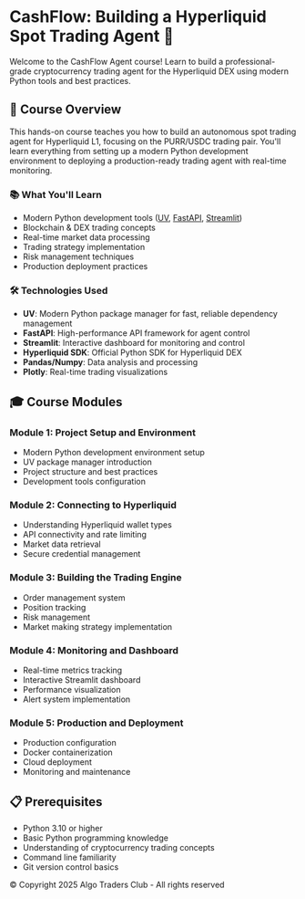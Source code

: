 # CashFlow: Building a Hyperliquid Spot Trading Agent 🤖

Welcome to the CashFlow Agent course! Learn to build a professional-grade cryptocurrency trading agent for the Hyperliquid DEX using modern Python tools and best practices.

## 🎯 Course Overview

This hands-on course teaches you how to build an autonomous spot trading agent for Hyperliquid L1, focusing on the PURR/USDC trading pair. You'll learn everything from setting up a modern Python development environment to deploying a production-ready trading agent with real-time monitoring.

### 📚 What You'll Learn

- Modern Python development tools ([UV](https://docs.astral.sh/uv/), [FastAPI](https://fastapi.tiangolo.com/), [Streamlit](https://streamlit.io/))
- Blockchain & DEX trading concepts
- Real-time market data processing
- Trading strategy implementation
- Risk management techniques
- Production deployment practices

### 🛠️ Technologies Used

- **UV**: Modern Python package manager for fast, reliable dependency management
- **FastAPI**: High-performance API framework for agent control
- **Streamlit**: Interactive dashboard for monitoring and control
- **Hyperliquid SDK**: Official Python SDK for Hyperliquid DEX
- **Pandas/Numpy**: Data analysis and processing
- **Plotly**: Real-time trading visualizations

## 🎓 Course Modules

### Module 1: Project Setup and Environment

- Modern Python development environment setup
- UV package manager introduction
- Project structure and best practices
- Development tools configuration

### Module 2: Connecting to Hyperliquid

- Understanding Hyperliquid wallet types
- API connectivity and rate limiting
- Market data retrieval
- Secure credential management

### Module 3: Building the Trading Engine

- Order management system
- Position tracking
- Risk management
- Market making strategy implementation

### Module 4: Monitoring and Dashboard

- Real-time metrics tracking
- Interactive Streamlit dashboard
- Performance visualization
- Alert system implementation

### Module 5: Production and Deployment

- Production configuration
- Docker containerization
- Cloud deployment
- Monitoring and maintenance

## 📋 Prerequisites

- Python 3.10 or higher
- Basic Python programming knowledge
- Understanding of cryptocurrency trading concepts
- Command line familiarity
- Git version control basics

© Copyright 2025 Algo Traders Club - All rights reserved
